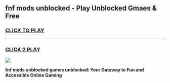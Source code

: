 
## fnf mods unblocked - Play Unblocked Gmaes & Free
<h3>
<a href="https://news.freeplayer.one?title=fnf_mods_unblocked&ref=16F">CLICK TO PLAY</a></h3>
<hr>

<h3>
<a href="https://news.freeplayer.one?title=fnf_mods_unblocked&ref=16F">CLICK 2 PLAY</a>
  
</h3>

<a href="https://news.freeplayer.one?title=fnf_mods_unblocked&ref=16F/"><img src="https://clearcache.store/games.png"></a>


**fnf mods unblocked games unblocked: Your Gateway to Fun and Accessible Online Gaming**
